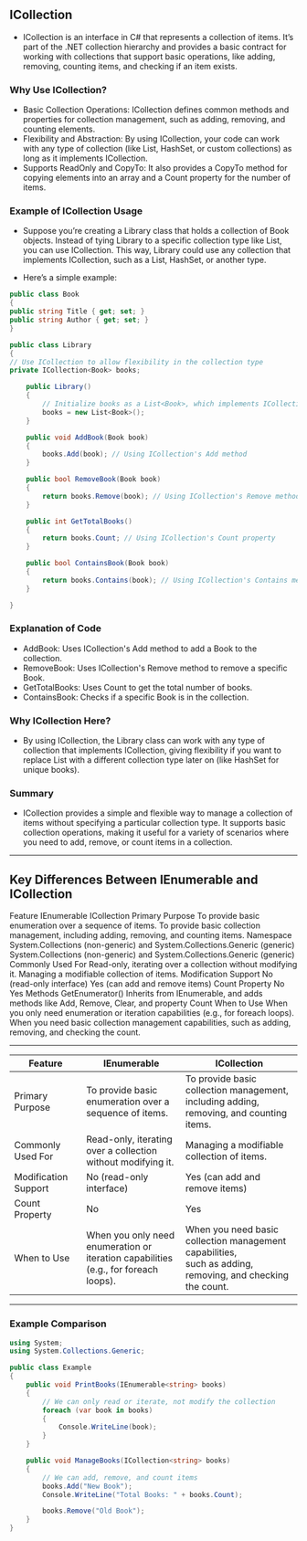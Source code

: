 ## ICollection 
- ICollection is an interface in C# that represents a collection of items. It’s part of the .NET collection hierarchy and provides a basic contract for working with collections that support basic operations, like adding, removing, counting items, and checking if an item exists.

### Why Use ICollection?

- Basic Collection Operations: ICollection defines common methods and properties for collection management, such as adding, removing, and counting elements.
- Flexibility and Abstraction: By using ICollection, your code can work with any type of collection (like List, HashSet, or custom collections) as long as it implements ICollection.
- Supports ReadOnly and CopyTo: It also provides a CopyTo method for copying elements into an array and a Count property for the number of items.

### Example of ICollection Usage

- Suppose you’re creating a Library class that holds a collection of Book objects. Instead of tying Library to a specific collection type like List<Book>, you can use ICollection<Book>. This way, Library could use any collection that implements ICollection, such as a List, HashSet, or another type.

- Here’s a simple example:

```csharp
public class Book
{
public string Title { get; set; }
public string Author { get; set; }
}

public class Library
{
// Use ICollection to allow flexibility in the collection type
private ICollection<Book> books;

    public Library()
    {
        // Initialize books as a List<Book>, which implements ICollection<Book>
        books = new List<Book>();
    }

    public void AddBook(Book book)
    {
        books.Add(book); // Using ICollection's Add method
    }

    public bool RemoveBook(Book book)
    {
        return books.Remove(book); // Using ICollection's Remove method
    }

    public int GetTotalBooks()
    {
        return books.Count; // Using ICollection's Count property
    }

    public bool ContainsBook(Book book)
    {
        return books.Contains(book); // Using ICollection's Contains method
    }

}
```

### Explanation of Code

- AddBook: Uses ICollection's Add method to add a Book to the collection.
- RemoveBook: Uses ICollection's Remove method to remove a specific Book.
- GetTotalBooks: Uses Count to get the total number of books.
- ContainsBook: Checks if a specific Book is in the collection.

### Why ICollection Here?

- By using ICollection<Book>, the Library class can work with any type of collection that implements ICollection, giving flexibility if you want to replace List<Book> with a different collection type later on (like HashSet<Book> for unique books).

### Summary

- ICollection provides a simple and flexible way to manage a collection of items without specifying a particular collection type.
  It supports basic collection operations, making it useful for a variety of scenarios where you need to add, remove, or count items in a collection.

---

## Key Differences Between IEnumerable and ICollection

Feature IEnumerable ICollection
Primary Purpose To provide basic enumeration over a sequence of items. To provide basic collection management, including adding, removing, and counting items.
Namespace System.Collections (non-generic) and System.Collections.Generic (generic) System.Collections (non-generic) and System.Collections.Generic (generic)
Commonly Used For Read-only, iterating over a collection without modifying it. Managing a modifiable collection of items.
Modification Support No (read-only interface) Yes (can add and remove items)
Count Property No Yes
Methods GetEnumerator() Inherits from IEnumerable, and adds methods like Add, Remove, Clear, and property Count
When to Use When you only need enumeration or iteration capabilities (e.g., for foreach loops). When you need basic collection management capabilities, such as adding, removing, and checking the count.

---

| Feature              | IEnumerable                                                                             | ICollection                                                                                                   |
| -------------------- | --------------------------------------------------------------------------------------- | ------------------------------------------------------------------------------------------------------------- |
| Primary Purpose      | To provide basic enumeration over a <br>sequence of items.                              | To provide basic collection management, including adding, <br>removing, and counting items.                   |
| Commonly Used For    | Read-only, iterating over a collection <br>without modifying it.                        | Managing a modifiable collection of items.                                                                    |
| Modification Support | No (read-only interface)                                                                | Yes (can add and remove items)                                                                                |
| Count Property       | No                                                                                      | Yes                                                                                                           |
| When to Use          | When you only need enumeration or <br>iteration capabilities (e.g., for foreach loops). | When you need basic collection management capabilities, <br>such as adding, removing, and checking the count. |

---

### Example Comparison

```csharp
using System;
using System.Collections.Generic;

public class Example
{
    public void PrintBooks(IEnumerable<string> books)
    {
        // We can only read or iterate, not modify the collection
        foreach (var book in books)
        {
            Console.WriteLine(book);
        }
    }

    public void ManageBooks(ICollection<string> books)
    {
        // We can add, remove, and count items
        books.Add("New Book");
        Console.WriteLine("Total Books: " + books.Count);

        books.Remove("Old Book");
    }
}
```
